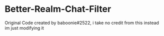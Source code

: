 # Better-Realm-Chat-Filter
Original Code created by baboonie#2522, i take no credit from this instead im just modifying it
